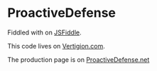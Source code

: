 ProactiveDefense
================

Fiddled with on [JSFiddle](http://jsfiddle.net/VertigoRay/tdp492zs).

This code lives on [Vertigion.com](http://proactivedefense.vertigion.com/dev).

The production page is on [ProactiveDefense.net](http://www.proactivedefense.net/calendar.html)